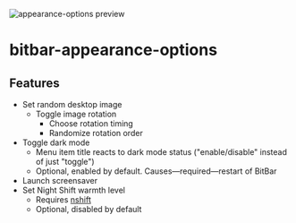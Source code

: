![appearance-options preview](https://raw.githubusercontent.com/KarlPiper/bitbar-appearance-options/master/preview.gif)
# bitbar-appearance-options
## Features
- Set random desktop image
  - Toggle image rotation
	- Choose rotation timing
	- Randomize rotation order
- Toggle dark mode
  - Menu item title reacts to dark mode status ("enable/disable" instead of just "toggle")
  - Optional, enabled by default. Causes—required—restart of BitBar
- Launch screensaver
- Set Night Shift warmth level
  - Requires [nshift](https://github.com/jenghis/nshift)
  - Optional, disabled by default